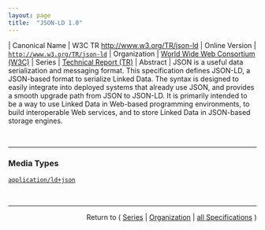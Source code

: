 ```yaml
---
layout: page
title:  "JSON-LD 1.0"
---
```


| Canonical Name | W3C TR http://www.w3.org/TR/json-ld
| Online Version | [`http://www.w3.org/TR/json-ld`](http://www.w3.org/TR/json-ld)
| Organization | [World Wide Web Consortium (W3C)](..)
| Series | [Technical Report (TR)](.)
| Abstract | JSON is a useful data serialization and messaging format. This specification defines JSON-LD, a JSON-based format to serialize Linked Data. The syntax is designed to easily integrate into deployed systems that already use JSON, and provides a smooth upgrade path from JSON to JSON-LD. It is primarily intended to be a way to use Linked Data in Web-based programming environments, to build interoperable Web services, and to store Linked Data in JSON-based storage engines.

<br/>
<hr/>

### Media Types

[`application/ld+json`](/concepts/media-type/application/ld+json "Generally speaking, the data model used for JSON-LD is a labeled, directed graph. The graph contains nodes, which are connected by edges. A node is typically data such as a string, number, typed values (like dates and times) or an IRI. There is also a special class of node called a blank node, which is typically used to express data that does not have a global identifier like an IRI. Blank nodes are identified using a blank node identifier.")



<br/>
<hr/>

<p style="text-align: right">Return to ( <a href="./">Series</a> | <a href="../">Organization</a> | <a href="../../">all Specifications</a> )</p>